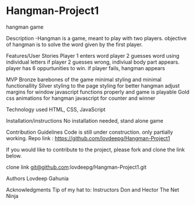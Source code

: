 # Hangman-Project1

hangman game

Description
-Hangman is a game, meant to play with two players.
objective of hangman is to solve the word given by the first player.

Features/User Stories
Player 1 enters word
player 2 guesses word using individual letters
if player 2 guesses wrong, indiviual body part appears.
player has 6 oppurtunities to win.
if player fails, hangman appears

MVP
Bronze
barebones of the game
minimal styling and minimal functionallity
Silver
styling to the page
styling for better hangman
adjust margins for window
javascript functions properly and game is playable
Gold
css animations for hangman
javascript for counter and winner

Technology used
HTML, CSS, JavaScript

Installation/instructions
No installation needed, stand alone game

Contribution Guidelines
Code is still under construction. only partially working.
Repo link : https://github.com/lovdeepg/Hangman-Project1

If you would like to contribute to the project, please fork and clone the link below.

clone link
git@github.com:lovdeepg/Hangman-Project1.git

Authors
Lovdeep Gahunia

Acknowledgments
Tip of my hat to:
Instructors Don and Hector
The Net Ninja

